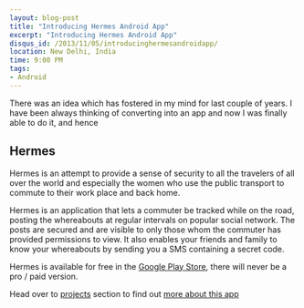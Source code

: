 ```yaml
---
layout: blog-post
title: "Introducing Hermes Android App"
excerpt: "Introducing Hermes Android App"
disqus_id: /2013/11/05/introducinghermesandroidapp/
location: New Delhi, India
time: 9:00 PM
tags:
- Android
---
```


There was an idea which has fostered in my mind for last couple of years. I have been always thinking of converting into an app and now I was finally able to do it, and hence

## Hermes ##

Hermes is an attempt to provide a sense of security to all the travelers of all over the world and especially the women who use the public transport to commute to their work place and back home.

Hermes is an application that lets a commuter be tracked while on the road, posting the whereabouts at regular intervals on popular social network. The posts are secured and are visible to only those whom the commuter has provided permissions to view. It also enables your friends and family to know your whereabouts by sending you a SMS containing a secret code.

Hermes is available for free in the [Google Play Store](https://play.google.com/store/apps/details?id=in.co.madhur.mapmylocation), there will never be a pro / paid version.

Head over to [projects](/projects) section to find out [more about this app](/projects/Hermes.html)
